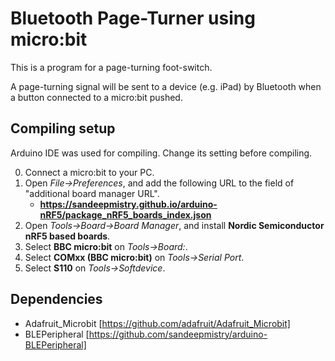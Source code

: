 # Bluetooth Page-Turner using micro:bit
This is a program for a page-turning foot-switch.

A page-turning signal will be sent to a device (e.g. iPad) by Bluetooth when a button connected to a micro:bit pushed.

## Compiling setup
Arduino IDE was used for compiling. 
Change its setting before compiling.

0. Connect a micro:bit to your PC.
1. Open *File->Preferences*, and add the following URL to the field of "additional board manager URL".
    - **https://sandeepmistry.github.io/arduino-nRF5/package_nRF5_boards_index.json**
2. Open *Tools->Board->Board Manager*, 
    and install **Nordic Semiconductor nRF5 based boards**.
3. Select **BBC micro:bit** on *Tools->Board:*.
4. Select **COMxx (BBC micro:bit)** on *Tools->Serial Port*.
5. Select **S110** on *Tools->Softdevice*.

## Dependencies
- Adafruit_Microbit [https://github.com/adafruit/Adafruit_Microbit]
- BLEPeripheral [https://github.com/sandeepmistry/arduino-BLEPeripheral]
